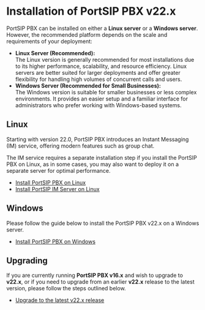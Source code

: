# Installation of PortSIP PBX v22.x

PortSIP PBX can be installed on either a **Linux server** or a **Windows server**. However, the recommended platform depends on the scale and requirements of your deployment:

* **Linux Server (Recommended):**\
  The Linux version is generally recommended for most installations due to its higher performance, scalability, and resource efficiency. Linux servers are better suited for larger deployments and offer greater flexibility for handling high volumes of concurrent calls and users.
* **Windows Server (Recommended for Small Businesses):**\
  The Windows version is suitable for smaller businesses or less complex environments. It provides an easier setup and a familiar interface for administrators who prefer working with Windows-based systems.

## Linux

Starting with version 22.0, PortSIP PBX introduces an Instant Messaging (IM) service, offering modern features such as group chat.&#x20;

The IM service requires a separate installation step if you install the PortSIP PBX on Linux, as in some cases, you may also want to deploy it on a separate server for optimal performance.

* [Install PortSIP PBX on Linux](install-portsip-pbx-on-linux.md)
* [Install PortSIP IM Server on Linux](install-portsip-im-server-on-linux.md)

## &#x20;Windows

Please follow the guide below to install the PortSIP PBX v22.x on a Windows server.

* [Install PortSIP PBX on Windows](install-portsip-pbx-on-windows.md)

## Upgrading

If you are currently running **PortSIP PBX v16.x** and wish to upgrade to **v22.x**, or if you need to upgrade from an earlier **v22.x** release to the latest version, please follow the steps outlined below.

* [Upgrade to the latest v22.x release](upgrade-to-the-latest-v22.x-on-linux.md)

